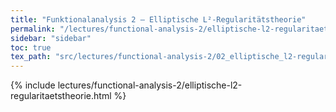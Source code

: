 ```yaml
---
title: "Funktionalanalysis 2 – Elliptische L²-Regularitätstheorie"
permalink: "/lectures/functional-analysis-2/elliptische-l2-regularitaetstheorie.html"
sidebar: "sidebar"
toc: true
tex_path: "src/lectures/functional-analysis-2/02_elliptische_l2-regularitaetstheorie.tex"
---
```


{% include lectures/functional-analysis-2/elliptische-l2-regularitaetstheorie.html %}